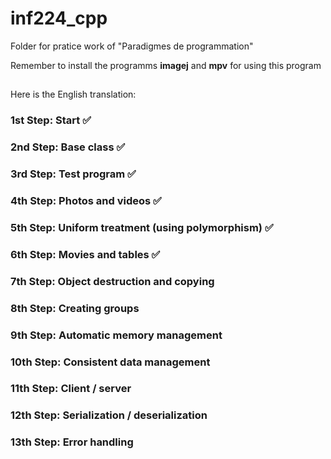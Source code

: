 # inf224_cpp

Folder for pratice work of "Paradigmes de programmation"

Remember to install the programms **imagej** and **mpv** for using this program

## 
Here is the English translation:

### 1st Step: Start ✅

### 2nd Step: Base class ✅

### 3rd Step: Test program ✅

### 4th Step: Photos and videos ✅

### 5th Step: Uniform treatment (using polymorphism) ✅

### 6th Step: Movies and tables ✅

### 7th Step: Object destruction and copying

### 8th Step: Creating groups

### 9th Step: Automatic memory management

### 10th Step: Consistent data management

### 11th Step: Client / server

### 12th Step: Serialization / deserialization

### 13th Step: Error handling